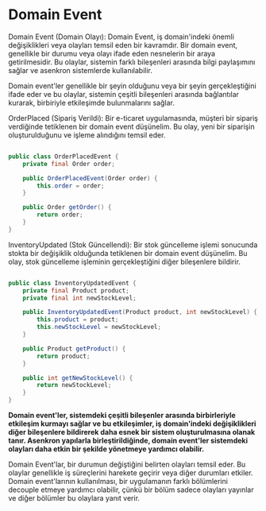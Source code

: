 # Domain Event

Domain Event (Domain Olayı): Domain Event, iş domain'indeki önemli değişiklikleri veya olayları temsil eden bir kavramdır. Bir domain event, genellikle bir durumu veya olayı ifade eden nesnelerin bir araya getirilmesidir. Bu olaylar, sistemin farklı bileşenleri arasında bilgi paylaşımını sağlar ve asenkron sistemlerde kullanılabilir.

Domain event'ler genellikle bir şeyin olduğunu veya bir şeyin gerçekleştiğini ifade eder ve bu olaylar, sistemin çeşitli bileşenleri arasında bağlantılar kurarak, birbiriyle etkileşimde bulunmalarını sağlar.

OrderPlaced (Sipariş Verildi): Bir e-ticaret uygulamasında, müşteri bir sipariş verdiğinde tetiklenen bir domain event düşünelim. Bu olay, yeni bir siparişin oluşturulduğunu ve işleme alındığını temsil eder.

```java

public class OrderPlacedEvent {
    private final Order order;

    public OrderPlacedEvent(Order order) {
        this.order = order;
    }

    public Order getOrder() {
        return order;
    }
}


```

InventoryUpdated (Stok Güncellendi): Bir stok güncelleme işlemi sonucunda stokta bir değişiklik olduğunda tetiklenen bir domain event düşünelim. Bu olay, stok güncelleme işleminin gerçekleştiğini diğer bileşenlere bildirir.

```java

public class InventoryUpdatedEvent {
    private final Product product;
    private final int newStockLevel;

    public InventoryUpdatedEvent(Product product, int newStockLevel) {
        this.product = product;
        this.newStockLevel = newStockLevel;
    }

    public Product getProduct() {
        return product;
    }

    public int getNewStockLevel() {
        return newStockLevel;
    }
}


```

**Domain event'ler, sistemdeki çeşitli bileşenler arasında birbirleriyle etkileşim kurmayı sağlar ve bu etkileşimler, iş domain'indeki değişiklikleri diğer bileşenlere bildirerek daha esnek bir sistem oluşturulmasına olanak tanır. Asenkron yapılarla birleştirildiğinde, domain event'ler sistemdeki olayları daha etkin bir şekilde yönetmeye yardımcı olabilir.**

Domain Event'lar, bir durumun değiştiğini belirten olayları temsil eder. Bu olaylar genellikle iş süreçlerini harekete geçirir veya diğer durumları etkiler. Domain event'larının kullanılması, bir uygulamanın farklı bölümlerini decouple etmeye yardımcı olabilir, çünkü bir bölüm sadece olayları yayınlar ve diğer bölümler bu olaylara yanıt verir.





